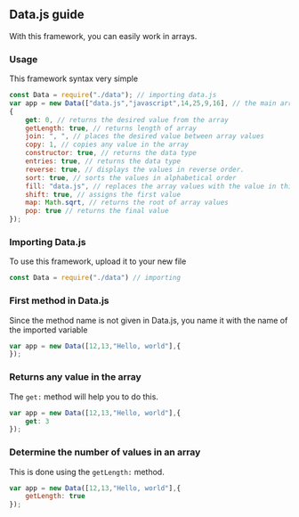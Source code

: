 ## Data.js guide

With this framework, you can easily work in arrays.

### Usage

This framework syntax very simple

```javascript
const Data = require("./data"); // importing data.js
var app = new Data(["data.js","javascript",14,25,9,16], // the main array that the framework takes
{
    get: 0, // returns the desired value from the array
    getLength: true, // returns length of array
    join: ", ", // places the desired value between array values
    copy: 1, // copies any value in the array
    constructor: true, // returns the data type
    entries: true, // returns the data type
    reverse: true, // displays the values ​​in reverse order.
    sort: true, // sorts the values in alphabetical order
    fill: "data.js", // replaces the array values ​​with the value in this method
    shift: true, // assigns the first value
    map: Math.sqrt, // returns the root of array values
    pop: true // returns the final value
});
```

### Importing Data.js
To use this framework, upload it to your new file
```javascript
const Data = require("./data") // importing
```

### First method in Data.js
Since the method name is not given in Data.js, you name it with the name of the imported variable
```javascript
var app = new Data([12,13,"Hello, world"],{
});
```

### Returns any value in the array
The `get:` method will help you to do this.
```js
var app = new Data([12,13,"Hello, world"],{
    get: 3
});
```

### Determine the number of values ​​in an array
This is done using the `getLength:` method.
```javascript
var app = new Data([12,13,"Hello, world"],{
    getLength: true
});
```
